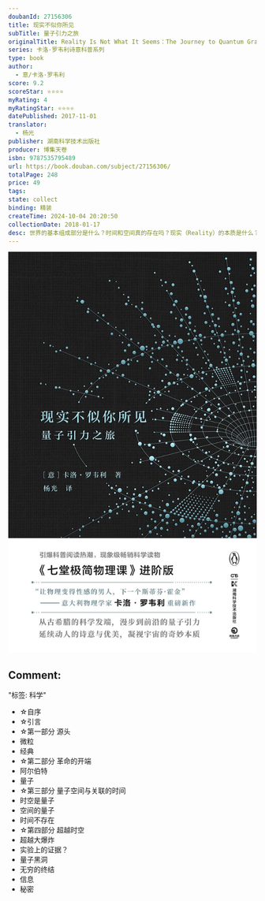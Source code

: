```yaml
---
doubanId: 27156306
title: 现实不似你所见
subTitle: 量子引力之旅
originalTitle: Reality Is Not What It Seems：The Journey to Quantum Gravity
series: 卡洛·罗韦利诗意科普系列
type: book
author: 
  - 意/卡洛·罗韦利
score: 9.2
scoreStar: ⭐⭐⭐⭐
myRating: 4
myRatingStar: ⭐⭐⭐⭐
datePublished: 2017-11-01
translator: 
  - 杨光
publisher: 湖南科学技术出版社
producer: 博集天卷
isbn: 9787535795489
url: https://book.douban.com/subject/27156306/
totalPage: 248
price: 49
tags: 
state: collect
binding: 精装
createTime: 2024-10-04 20:20:50
collectionDate: 2018-01-17
desc: 世界的基本组成部分是什么？时间和空间真的存在吗？现实（Reality）的本质是什么？现象级科普畅销书《七堂极简物理课》作者、意大利理论物理学家卡洛·罗韦利以优雅易懂的方式带我们踏上这场探索现实之旅：从德谟克利特到爱因斯坦，从法拉第到引力波，从经典物理到量子引力……通过介绍现实的概念是如何随时间变迁的，今天的物理学家又是如何理解宇宙的结构的，他为我们提供了比《七堂极简物理课》更深入的理论解释。卡洛·罗韦利，意大利理论物理学家，圈量子引力理论的开创者之一。曾在美国、意大利工作，现在法国带领量子引力研究小组。著有畅销书《七堂极简物理课》，被译为40多种语言，被誉为下一个“史蒂芬·霍金”。
---
```


![image](99.Attachments/Files/s29561691.jpg)

Comment: 
---
"标签: 科学"


  - ☆自序
  - ☆引言
  - ☆第一部分 源头
  - 微粒
  - 经典
  - ☆第二部分 革命的开端
  - 阿尔伯特
  - 量子
  - ☆第三部分 量子空间与关联的时间
  - 时空是量子
  - 空间的量子
  - 时间不存在
  - ☆第四部分 超越时空
  - 超越大爆炸
  - 实验上的证据？
  - 量子黑洞
  - 无穷的终结
  - 信息
  - 秘密

